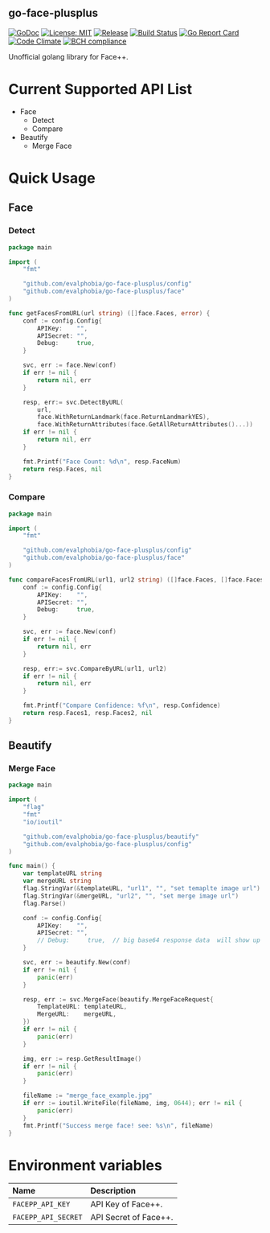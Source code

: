 go-face-plusplus
----

[![GoDoc][1]][2] [![License: MIT][3]][4] [![Release][5]][6] [![Build Status][7]][8] [![Go Report Card][13]][14] [![Code Climate][19]][20] [![BCH compliance][21]][22]

[1]: https://godoc.org/github.com/evalphobia/go-face-plusplus?status.svg
[2]: https://godoc.org/github.com/evalphobia/go-face-plusplus
[3]: https://img.shields.io/badge/License-MIT-blue.svg
[4]: LICENSE.md
[5]: https://img.shields.io/github/release/evalphobia/go-face-plusplus.svg
[6]: https://github.com/evalphobia/go-face-plusplus/releases/latest
[7]: https://travis-ci.org/evalphobia/go-face-plusplus.svg?branch=master
[8]: https://travis-ci.org/evalphobia/go-face-plusplus
[9]: https://coveralls.io/repos/evalphobia/go-face-plusplus/badge.svg?branch=master&service=github
[10]: https://coveralls.io/github/evalphobia/go-face-plusplus?branch=master
[11]: https://codecov.io/github/evalphobia/go-face-plusplus/coverage.svg?branch=master
[12]: https://codecov.io/github/evalphobia/go-face-plusplus?branch=master
[13]: https://goreportcard.com/badge/github.com/evalphobia/go-face-plusplus
[14]: https://goreportcard.com/report/github.com/evalphobia/go-face-plusplus
[15]: https://img.shields.io/github/downloads/evalphobia/go-face-plusplus/total.svg?maxAge=1800
[16]: https://github.com/evalphobia/go-face-plusplus/releases
[17]: https://img.shields.io/github/stars/evalphobia/go-face-plusplus.svg
[18]: https://github.com/evalphobia/go-face-plusplus/stargazers
[19]: https://codeclimate.com/github/evalphobia/go-face-plusplus/badges/gpa.svg
[20]: https://codeclimate.com/github/evalphobia/go-face-plusplus
[21]: https://bettercodehub.com/edge/badge/evalphobia/go-face-plusplus?branch=master
[22]: https://bettercodehub.com/


Unofficial golang library for Face++.


# Current Supported API List


- Face
    - Detect
    - Compare
- Beautify
    - Merge Face

# Quick Usage

## Face

### Detect

```go
package main

import (
	"fmt"

	"github.com/evalphobia/go-face-plusplus/config"
	"github.com/evalphobia/go-face-plusplus/face"
)

func getFacesFromURL(url string) ([]face.Faces, error) {
	conf := config.Config{
		APIKey:    "",
		APISecret: "",
		Debug:     true,
	}

	svc, err := face.New(conf)
	if err != nil {
		return nil, err
	}

	resp, err:= svc.DetectByURL(
		url,
		face.WithReturnLandmark(face.ReturnLandmarkYES),
        face.WithReturnAttributes(face.GetAllReturnAttributes()...))
	if err != nil {
		return nil, err
    }

    fmt.Printf("Face Count: %d\n", resp.FaceNum)
    return resp.Faces, nil
}
```


### Compare

```go
package main

import (
	"fmt"

	"github.com/evalphobia/go-face-plusplus/config"
	"github.com/evalphobia/go-face-plusplus/face"
)

func compareFacesFromURL(url1, url2 string) ([]face.Faces, []face.Faces, error) {
	conf := config.Config{
		APIKey:    "",
		APISecret: "",
		Debug:     true,
	}

	svc, err := face.New(conf)
	if err != nil {
		return nil, err
	}

	resp, err:= svc.CompareByURL(url1, url2)
	if err != nil {
		return nil, err
    }

    fmt.Printf("Compare Confidence: %f\n", resp.Confidence)
    return resp.Faces1, resp.Faces2, nil
}
```

## Beautify

### Merge Face

```go
package main

import (
	"flag"
	"fmt"
	"io/ioutil"

	"github.com/evalphobia/go-face-plusplus/beautify"
	"github.com/evalphobia/go-face-plusplus/config"
)

func main() {
	var templateURL string
	var mergeURL string
	flag.StringVar(&templateURL, "url1", "", "set temaplte image url")
	flag.StringVar(&mergeURL, "url2", "", "set merge image url")
	flag.Parse()

	conf := config.Config{
		APIKey:    "",
		APISecret: "",
		// Debug:     true,  // big base64 response data  will show up in stdout.
	}

	svc, err := beautify.New(conf)
	if err != nil {
		panic(err)
	}

	resp, err := svc.MergeFace(beautify.MergeFaceRequest{
		TemplateURL: templateURL,
		MergeURL:    mergeURL,
	})
	if err != nil {
		panic(err)
	}

	img, err := resp.GetResultImage()
	if err != nil {
		panic(err)
	}

	fileName := "merge_face_example.jpg"
	if err := ioutil.WriteFile(fileName, img, 0644); err != nil {
		panic(err)
	}
	fmt.Printf("Success merge face! see: %s\n", fileName)
}

```


# Environment variables

| Name | Description |
|:--|:--|
| `FACEPP_API_KEY` | API Key of Face++. |
| `FACEPP_API_SECRET` | API Secret of Face++. |
